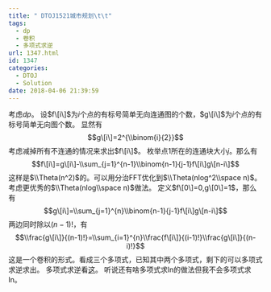```yaml
---
title: " DTOJ1521城市规划\t\t"
tags:
  - dp
  - 卷积
  - 多项式求逆
url: 1347.html
id: 1347
categories:
  - DTOJ
  - Solution
date: 2018-04-06 21:39:59
---
```


考虑$dp$。 设$f\[i\]$为$i$个点的有标号简单无向连通图的个数，$g\[i\]$为$i$个点的有标号简单无向图个数。 显然有 $$g\[i\]=2^{\\binom{i}{2}}$$ 考虑减掉所有不连通的情况来求出$f\[i\]$。 枚举点$1$所在的连通块大小$j$。那么有 $$f\[i\]=g\[i\]-\\sum_{j=1}^{n-1}\\binom{n-1}{j-1}f\[i\]g\[n-i\]$$ 这样是$\\Theta(n^2)$的。可以用分治FFT优化到$\\Theta(nlog^2\\space n)$。 考虑更优秀的$\\Theta(nlog\\space n)$做法。 定义$f\[0\]=0,g\[0\]=1$，那么有 $$g\[i\]=\\sum_{j=1}^{n}\\binom{n-1}{j-1}f\[i\]g\[n-i\]$$ 两边同时除以$(n-1)!$，有 $$\\frac{g\[i\]}{(n-1)!}=\\sum_{i=1}^{n}\\frac{f\[i\]}{(i-1)!}\\frac{g\[i\]}{(n-i)!}$$ 这是一个卷积的形式。看成三个多项式，已知其中两个多项式，剩下的可以多项式求逆求出。 多项式求逆看[这](http://blog.miskcoo.com/2015/05/polynomial-inverse)。 听说还有啥多项式求ln的做法但我不会多项式求ln。